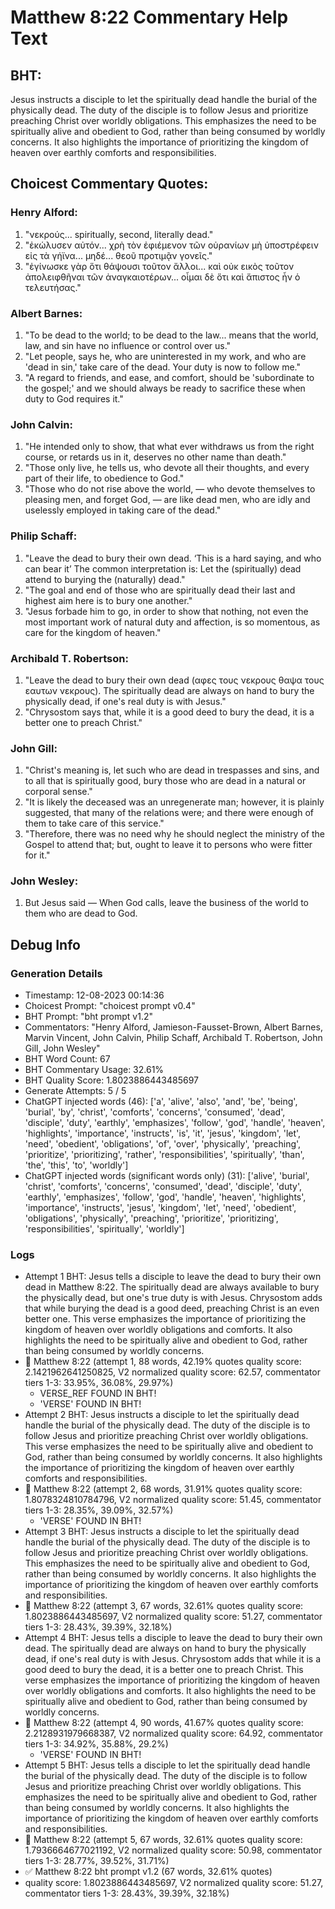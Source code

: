 # Matthew 8:22 Commentary Help Text

## BHT:
Jesus instructs a disciple to let the spiritually dead handle the burial of the physically dead. The duty of the disciple is to follow Jesus and prioritize preaching Christ over worldly obligations. This emphasizes the need to be spiritually alive and obedient to God, rather than being consumed by worldly concerns. It also highlights the importance of prioritizing the kingdom of heaven over earthly comforts and responsibilities.

## Choicest Commentary Quotes:
### Henry Alford:
1. "νεκρούς... spiritually, second, literally dead."
2. "ἐκώλυσεν αὐτόν... χρὴ τὸν ἐφιέμενον τῶν οὐρανίων μὴ ὑποστρέφειν εἰς τὰ γήϊνα... μηδέ... θεοῦ προτιμᾷν γονεῖς."
3. "ἐγίνωσκε γὰρ ὅτι θάψουσι τοῦτον ἄλλοι... καὶ οὐκ εικὸς τοῦτον ἀπολειφθῆναι τῶν ἀναγκαιοτέρων... οἶμαι δὲ ὅτι καὶ ἄπιστος ἦν ὁ τελευτήσας."

### Albert Barnes:
1. "To be dead to the world; to be dead to the law... means that the world, law, and sin have no influence or control over us." 
2. "Let people, says he, who are uninterested in my work, and who are 'dead in sin,' take care of the dead. Your duty is now to follow me."
3. "A regard to friends, and ease, and comfort, should be 'subordinate to the gospel;' and we should always be ready to sacrifice these when duty to God requires it."

### John Calvin:
1. "He intended only to show, that what ever withdraws us from the right course, or retards us in it, deserves no other name than death."
2. "Those only live, he tells us, who devote all their thoughts, and every part of their life, to obedience to God."
3. "Those who do not rise above the world, — who devote themselves to pleasing men, and forget God, — are like dead men, who are idly and uselessly employed in taking care of the dead."

### Philip Schaff:
1. "Leave the dead to bury their own dead. ‘This is a hard saying, and who can bear it’ The common interpretation is: Let the (spiritually) dead attend to burying the (naturally) dead." 
2. "The goal and end of those who are spiritually dead their last and highest aim here is to bury one another." 
3. "Jesus forbade him to go, in order to show that nothing, not even the most important work of natural duty and affection, is so momentous, as care for the kingdom of heaven."

### Archibald T. Robertson:
1. "Leave the dead to bury their own dead (αφες τους νεκρους θαψα τους εαυτων νεκρους). The spiritually dead are always on hand to bury the physically dead, if one's real duty is with Jesus."
2. "Chrysostom says that, while it is a good deed to bury the dead, it is a better one to preach Christ."

### John Gill:
1. "Christ's meaning is, let such who are dead in trespasses and sins, and to all that is spiritually good, bury those who are dead in a natural or corporal sense."
2. "It is likely the deceased was an unregenerate man; however, it is plainly suggested, that many of the relations were; and there were enough of them to take care of this service."
3. "Therefore, there was no need why he should neglect the ministry of the Gospel to attend that; but, ought to leave it to persons who were fitter for it."

### John Wesley:
1. But Jesus said — When God calls, leave the business of the world to them who are dead to God.



## Debug Info
### Generation Details
- Timestamp: 12-08-2023 00:14:36
- Choicest Prompt: "choicest prompt v0.4"
- BHT Prompt: "bht prompt v1.2"
- Commentators: "Henry Alford, Jamieson-Fausset-Brown, Albert Barnes, Marvin Vincent, John Calvin, Philip Schaff, Archibald T. Robertson, John Gill, John Wesley"
- BHT Word Count: 67
- BHT Commentary Usage: 32.61%
- BHT Quality Score: 1.8023886443485697
- Generate Attempts: 5 / 5
- ChatGPT injected words (46):
	['a', 'alive', 'also', 'and', 'be', 'being', 'burial', 'by', 'christ', 'comforts', 'concerns', 'consumed', 'dead', 'disciple', 'duty', 'earthly', 'emphasizes', 'follow', 'god', 'handle', 'heaven', 'highlights', 'importance', 'instructs', 'is', 'it', 'jesus', 'kingdom', 'let', 'need', 'obedient', 'obligations', 'of', 'over', 'physically', 'preaching', 'prioritize', 'prioritizing', 'rather', 'responsibilities', 'spiritually', 'than', 'the', 'this', 'to', 'worldly']
- ChatGPT injected words (significant words only) (31):
	['alive', 'burial', 'christ', 'comforts', 'concerns', 'consumed', 'dead', 'disciple', 'duty', 'earthly', 'emphasizes', 'follow', 'god', 'handle', 'heaven', 'highlights', 'importance', 'instructs', 'jesus', 'kingdom', 'let', 'need', 'obedient', 'obligations', 'physically', 'preaching', 'prioritize', 'prioritizing', 'responsibilities', 'spiritually', 'worldly']

### Logs
- Attempt 1 BHT: Jesus tells a disciple to leave the dead to bury their own dead in Matthew 8:22. The spiritually dead are always available to bury the physically dead, but one's true duty is with Jesus. Chrysostom adds that while burying the dead is a good deed, preaching Christ is an even better one. This verse emphasizes the importance of prioritizing the kingdom of heaven over worldly obligations and comforts. It also highlights the need to be spiritually alive and obedient to God, rather than being consumed by worldly concerns.
- 🔄 Matthew 8:22 (attempt 1, 88 words, 42.19% quotes quality score: 2.1421962641250825, V2 normalized quality score: 62.57, commentator tiers 1-3: 33.95%, 36.08%, 29.97%) 
	- VERSE_REF FOUND IN BHT! 
	- 'VERSE' FOUND IN BHT!
- Attempt 2 BHT: Jesus instructs a disciple to let the spiritually dead handle the burial of the physically dead. The duty of the disciple is to follow Jesus and prioritize preaching Christ over worldly obligations. This verse emphasizes the need to be spiritually alive and obedient to God, rather than being consumed by worldly concerns. It also highlights the importance of prioritizing the kingdom of heaven over earthly comforts and responsibilities.
- 🔄 Matthew 8:22 (attempt 2, 68 words, 31.91% quotes quality score: 1.8078324810784796, V2 normalized quality score: 51.45, commentator tiers 1-3: 28.35%, 39.09%, 32.57%) 
	- 'VERSE' FOUND IN BHT!
- Attempt 3 BHT: Jesus instructs a disciple to let the spiritually dead handle the burial of the physically dead. The duty of the disciple is to follow Jesus and prioritize preaching Christ over worldly obligations. This emphasizes the need to be spiritually alive and obedient to God, rather than being consumed by worldly concerns. It also highlights the importance of prioritizing the kingdom of heaven over earthly comforts and responsibilities.
- 🔄 Matthew 8:22 (attempt 3, 67 words, 32.61% quotes quality score: 1.8023886443485697, V2 normalized quality score: 51.27, commentator tiers 1-3: 28.43%, 39.39%, 32.18%)
- Attempt 4 BHT: Jesus tells a disciple to leave the dead to bury their own dead. The spiritually dead are always on hand to bury the physically dead, if one's real duty is with Jesus. Chrysostom adds that while it is a good deed to bury the dead, it is a better one to preach Christ. This verse emphasizes the importance of prioritizing the kingdom of heaven over worldly obligations and comforts. It also highlights the need to be spiritually alive and obedient to God, rather than being consumed by worldly concerns.
- 🔄 Matthew 8:22 (attempt 4, 90 words, 41.67% quotes quality score: 2.2128931979668387, V2 normalized quality score: 64.92, commentator tiers 1-3: 34.92%, 35.88%, 29.2%) 
	- 'VERSE' FOUND IN BHT!
- Attempt 5 BHT: Jesus tells a disciple to let the spiritually dead handle the burial of the physically dead. The duty of the disciple is to follow Jesus and prioritize preaching Christ over worldly obligations. This emphasizes the need to be spiritually alive and obedient to God, rather than being consumed by worldly concerns. It also highlights the importance of prioritizing the kingdom of heaven over earthly comforts and responsibilities.
- 🔄 Matthew 8:22 (attempt 5, 67 words, 32.61% quotes quality score: 1.7936664677021192, V2 normalized quality score: 50.98, commentator tiers 1-3: 28.77%, 39.52%, 31.71%)
- ✅ Matthew 8:22 bht prompt v1.2 (67 words, 32.61% quotes)
- quality score: 1.8023886443485697, V2 normalized quality score: 51.27, commentator tiers 1-3: 28.43%, 39.39%, 32.18%)